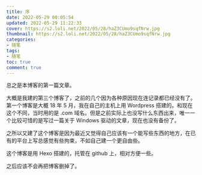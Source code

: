 ```yaml
---
title: 序
date: 2022-05-29 00:05:54
updated: 2022-05-29 11:22:33
cover: https://s2.loli.net/2022/05/28/haZ3CUmo9sqfNrw.jpg
thumbnail: https://s2.loli.net/2022/05/28/haZ3CUmo9sqfNrw.jpg
categories:
- 随笔
tags:
- 随笔
toc: true
comment: true
---
```


总之是本博客的第一篇文章。

<!-- more -->

大概是我建的第三个博客了，之前的几个因为各种原因现在连记录都已经没有了。第一个博客是大概 18 年 5 月，我在自己的主机上用 Wordpress 搭建的。和现在这个不同，当时用的是 .com 域名。但是之前实际上也没写什么东西出来，唯一一个比较可惜的是写过一篇关于 Windows 驱动的文章，现在也没有备份了。

之所以又建了这个博客是因为最近又觉得自己应该有一个能写些东西的地方，在已有的平台上写总感觉有些拘束，不如自己建一个更自由些。

这个博客是用 Hexo 搭建的，托管在 github 上，相对方便一些。

之后应该不会再把博客删掉了。
